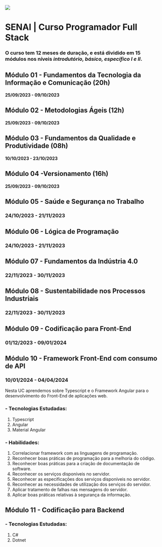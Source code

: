 <img src='https://portalead.sp.senai.br/Img/logo-senai2.png'/>

# SENAI | Curso Programador Full Stack
### O curso tem 12 meses de duração, e está dividido em 15 módulos nos níveis *introdutório, básico, específico I e II*.

## Módulo 01 - Fundamentos da Tecnologia da Informação e Comunicação (20h)
#### 25/09/2023 - 09/10/2023


## Módulo 02 - Metodologias Ágeis (12h)
#### 25/09/2023 - 09/10/2023

## Módulo 03 - Fundamentos da Qualidade e Produtividade (08h)
#### 10/10/2023 - 23/10/2023

## Módulo 04 -Versionamento (16h)
#### 25/09/2023 - 09/10/2023

## Módulo 05 - Saúde e Segurança no Trabalho
### 24/10/2023 - 21/11/2023

## Módulo 06 - Lógica de Programação
### 24/10/2023 - 21/11/2023

## Módulo 07 - Fundamentos da Indústria 4.0
### 22/11/2023 - 30/11/2023

## Módulo 08 - Sustentabilidade nos Processos Industriais
### 22/11/2023 - 30/11/2023

## Módulo 09 - Codificação para Front-End
### 01/12/2023 - 09/01/2024

## Módulo 10 - Framework Front-End com consumo de API
### 10/01/2024 - 04/04/2024

Nesta UC aprendemos sobre Typescript e o Framework Angular para o desenvolvimento do Front-End de aplicações web. 

### - Tecnologias Estudadas:

1. Typescript
2. Angular
3. Material Angular

### - Habilidades:
1.  Correlacionar framework com as linguagens de programação.
2. Reconhecer boas práticas de programação para a melhoria do código.
3. Reconhecer boas práticas para a criação de documentação de software.
4. Reconhecer os serviços disponíveis no servidor.
5. Reconhecer as especificações dos serviços disponíveis no servidor.
6. Reconhecer as necessidades de utilização dos serviços do servidor.
7. Aplicar tratamento de falhas nas mensagens do servidor.
8. Aplicar boas práticas relativas à segurança da informação.

## Módulo 11 - Codificação para Backend

### - Tecnologias Estudadas:

1. C#
2. Dotnet
